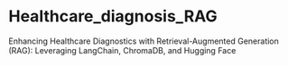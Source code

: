 # Healthcare_diagnosis_RAG
Enhancing Healthcare Diagnostics with Retrieval-Augmented Generation (RAG): Leveraging LangChain, ChromaDB, and Hugging Face
